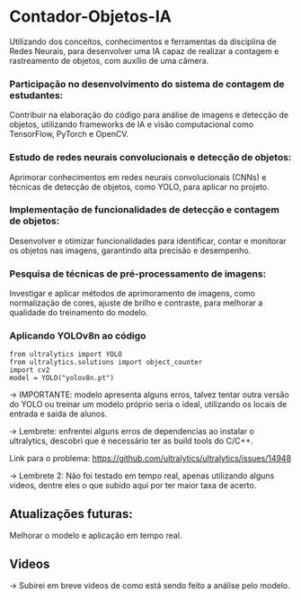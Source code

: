 # Contador-Objetos-IA
Utilizando dos conceitos, conhecimentos e ferramentas da disciplina de Redes Neurais, para desenvolver uma IA capaz de realizar a contagem e rastreamento de objetos, com auxílio de uma câmera.


### Participação no desenvolvimento do sistema de contagem de estudantes:

Contribuir na elaboração do código para análise de imagens e detecção de objetos, utilizando frameworks de IA e visão computacional como TensorFlow, PyTorch e OpenCV.

### Estudo de redes neurais convolucionais e detecção de objetos:
Aprimorar conhecimentos em redes neurais convolucionais (CNNs) e técnicas de detecção de objetos, como YOLO, para aplicar no projeto.

### Implementação de funcionalidades de detecção e contagem de objetos:
Desenvolver e otimizar funcionalidades para identificar, contar e monitorar os objetos nas imagens, garantindo alta precisão e desempenho.

### Pesquisa de técnicas de pré-processamento de imagens: 
Investigar e aplicar métodos de aprimoramento de imagens, como normalização de cores, ajuste de brilho e contraste, para melhorar a qualidade do treinamento do modelo.

### Aplicando YOLOv8n ao código

```
from ultralytics import YOLO
from ultralytics.solutions import object_counter
import cv2
model = YOLO("yolov8n.pt") 
```

-> IMPORTANTE: modelo apresenta alguns erros, talvez tentar outra versão do YOLO ou treinar um modelo próprio seria o ideal, utilizando os locais de entrada e saida de alunos.

-> Lembrete: enfrentei alguns erros de dependencias ao instalar o ultralytics, descobri que é necessário ter as build tools do C/C++.

Link para o problema: https://github.com/ultralytics/ultralytics/issues/14948

-> Lembrete 2: Não foi testado em tempo real, apenas utilizando alguns videos, dentre eles o que subido aqui por ter maior taxa de acerto.

## Atualizações futuras: 

Melhorar o modelo e aplicação em tempo real.

## Videos 

-> Subirei em breve videos de como está sendo feito a análise pelo modelo.
